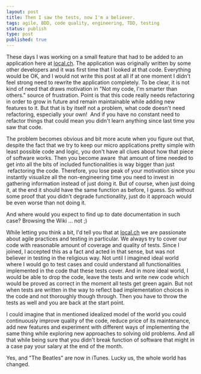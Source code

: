 ```yaml
---
layout: post
title: Then I saw the tests, now I'm a believer.
tags: agile, BDD, code quality, engineering, TDD, testing
status: publish
type: post
published: true
---
```

These days I was working on a small feature that had to be added to an application here at <a title="Local.ch AG, Official Swiss Phonebook" href="http://local.ch/">local.ch</a>. The application was originally written by some other developers and it was first time that I looked at that code. Everything would be OK, and I would not write this post at all if at one moment I didn't feel strong need to rewrite the application completely. To be clear, it is not kind of need that draws motivation in "Not my code, I'm smarter than others." source of frustration. Point is that this code really needs refactoring in order to grow in future and remain maintainable while adding new features to it. But that is by itself not a problem, what code doesn't need refactoring, especially your own!  And if you have no constant need to refactor things that could mean you didn't learn anything since last time you saw that code.

The problem becomes obvious and bit more acute when you figure out that, despite the fact that we try to keep our micro applications pretty simple with least possible code and logic, you don't have all clues about how that piece of software works. Then you become aware  that amount of time needed to get into all the bits of included functionalities is way bigger than just  refactoring the code. Therefore, you lose peak of your motivation since you instantly visualize all the non-engineering time you need to invest in gathering information instead of just doing it. But of course, when just doing it, at the end it should have the same function as before, I guess. So without some proof that you didn't degrade functionality, just do it approach would be even worse than not doing it.

And where would you expect to find up to date documentation in such case? Browsing the Wiki ... not ;)

While letting you think a bit, I'd tell you that at <a href="http://local.ch">local.ch</a> we are passionate about agile practices and testing in particular. We always try to cover our code with reasonable amount of coverage and quality of tests. Since I joined, I accepted this as a fact and acted in that sense, but was not believer in testing in the religious way. Not until I imagined ideal world where I would go to test cases and could understand all functionalities implemented in the code that these tests cover. And in more ideal world, I would be able to drop the code, leave the tests and write new code which would be proved as correct in the moment all tests get green again. But not when tests are written in the way to reflect bad implementation choices in the code and not thoroughly though through. Then you have to throw the tests as well and you are back at the start point.

I could imagine that in mentioned idealized model of the world you could continuously improve quality of the code, reduce price of its maintenance, add new features and experiment with different ways of implementing the same thing while exploring new approaches to solving old problems. And all that while being sure that you didn't break function of software that might in a case pay your salary at the end of the month.

Yes, and "The Beatles" are now in iTunes. Lucky us, the whole world has changed.
